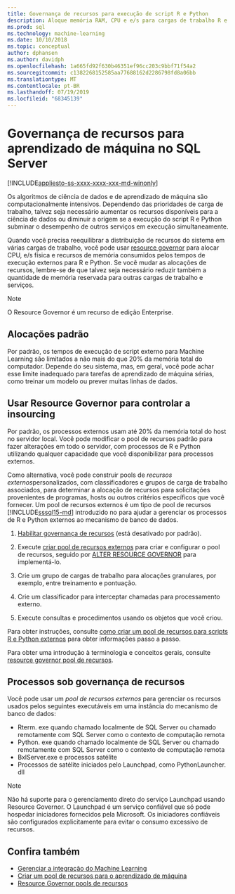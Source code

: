 ```yaml
---
title: Governança de recursos para execução de script R e Python
description: Aloque memória RAM, CPU e e/s para cargas de trabalho R e Python em SQL Server instância do mecanismo de banco de dados.
ms.prod: sql
ms.technology: machine-learning
ms.date: 10/10/2018
ms.topic: conceptual
author: dphansen
ms.author: davidph
ms.openlocfilehash: 1a665fd92f630b46351ef96cc203c9bbf71f54a2
ms.sourcegitcommit: c1382268152585aa77688162d2286798fd8a06bb
ms.translationtype: MT
ms.contentlocale: pt-BR
ms.lasthandoff: 07/19/2019
ms.locfileid: "68345139"
---
```

# <a name="resource-governance-for-machine-learning-in-sql-server"></a>Governança de recursos para aprendizado de máquina no SQL Server
[!INCLUDE[appliesto-ss-xxxx-xxxx-xxx-md-winonly](../../includes/appliesto-ss-xxxx-xxxx-xxx-md-winonly.md)]

Os algoritmos de ciência de dados e de aprendizado de máquina são computacionalmente intensivos. Dependendo das prioridades de carga de trabalho, talvez seja necessário aumentar os recursos disponíveis para a ciência de dados ou diminuir a origem se a execução do script R e Python subminar o desempenho de outros serviços em execução simultaneamente. 

Quando você precisa reequilibrar a distribuição de recursos do sistema em várias cargas de trabalho, você pode usar [resource governor](../../relational-databases/resource-governor/resource-governor.md) para alocar CPU, e/s física e recursos de memória consumidos pelos tempos de execução externos para R e Python. Se você mudar as alocações de recursos, lembre-se de que talvez seja necessário reduzir também a quantidade de memória reservada para outras cargas de trabalho e serviços. 

> [!NOTE] 
> O Resource Governor é um recurso de edição Enterprise.

## <a name="default-allocations"></a>Alocações padrão

Por padrão, os tempos de execução de script externo para Machine Learning são limitados a não mais do que 20% da memória total do computador. Depende do seu sistema, mas, em geral, você pode achar esse limite inadequado para tarefas de aprendizado de máquina sérias, como treinar um modelo ou prever muitas linhas de dados. 

## <a name="use-resource-governor-to-control-resourcing"></a>Usar Resource Governor para controlar a insourcing
 
Por padrão, os processos externos usam até 20% da memória total do host no servidor local. Você pode modificar o pool de recursos padrão para fazer alterações em todo o servidor, com processos de R e Python utilizando qualquer capacidade que você disponibilizar para processos externos.

Como alternativa, você pode construir pools de *recursos externos*personalizados, com classificadores e grupos de carga de trabalho associados, para determinar a alocação de recursos para solicitações provenientes de programas, hosts ou outros critérios específicos que você fornecer. Um pool de recursos externos é um tipo de pool de recursos [!INCLUDE[sssql15-md](../../includes/sssql15-md.md)] introduzido no para ajudar a gerenciar os processos de R e Python externos ao mecanismo de banco de dados.

1. [Habilitar governança de recursos](https://docs.microsoft.com/sql/relational-databases/resource-governor/enable-resource-governor) (está desativado por padrão).

2. Execute [criar pool de recursos externos](https://docs.microsoft.com/sql/t-sql/statements/create-external-resource-pool-transact-sql) para criar e configurar o pool de recursos, seguido por [ALTER RESOURCE GOVERNOR](https://docs.microsoft.com/sql/t-sql/statements/alter-resource-governor-transact-sql) para implementá-lo.

3. Crie um grupo de cargas de trabalho para alocações granulares, por exemplo, entre treinamento e pontuação.

4. Crie um classificador para interceptar chamadas para processamento externo.

5. Execute consultas e procedimentos usando os objetos que você criou.

Para obter instruções, consulte [como criar um pool de recursos para scripts R e Python externos](../../advanced-analytics/r/how-to-create-a-resource-pool-for-r.md) para obter informações passo a passo.

Para obter uma introdução à terminologia e conceitos gerais, consulte [resource governor pool de recursos](../../relational-databases/resource-governor/resource-governor-resource-pool.md).

## <a name="processes-under-resource-governance"></a>Processos sob governança de recursos
  
 Você pode usar um *pool de recursos externos* para gerenciar os recursos usados pelos seguintes executáveis em uma instância do mecanismo de banco de dados:

+ Rterm. exe quando chamado localmente de SQL Server ou chamado remotamente com SQL Server como o contexto de computação remota
+ Python. exe quando chamado localmente de SQL Server ou chamado remotamente com SQL Server como o contexto de computação remota
+ BxlServer.exe e processos satélite
+ Processos de satélite iniciados pelo Launchpad, como PythonLauncher. dll
  
> [!NOTE]
> Não há suporte para o gerenciamento direto do serviço Launchpad usando Resource Governor. O Launchpad é um serviço confiável que só pode hospedar iniciadores fornecidos pela Microsoft. Os iniciadores confiáveis são configurados explicitamente para evitar o consumo excessivo de recursos.
  
## <a name="see-also"></a>Confira também

+ [Gerenciar a integração do Machine Learning](../r/managing-and-monitoring-r-solutions.md)
+ [Criar um pool de recursos para o aprendizado de máquina](../r/how-to-create-a-resource-pool-for-r.md)
+ [Resource Governor pools de recursos](../../relational-databases/resource-governor/resource-governor-resource-pool.md)
